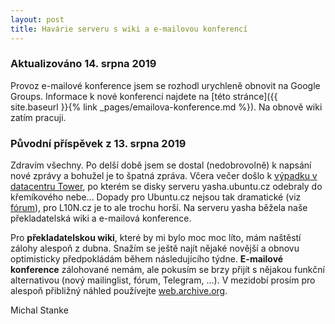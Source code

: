 ```yaml
---
layout: post
title: Havárie serveru s wiki a e-mailovou konferencí
---
```


### Aktualizováno 14. srpna 2019

Provoz e-mailové konference jsem se rozhodl urychleně obnovit na Google Groups. Informace k nové konferenci najdete na [této stránce]({{ site.baseurl }}{% link _pages/emailova-konference.md %}). Na obnově wiki zatím pracuji.

### Původní příspěvek z 13. srpna 2019

Zdravím všechny. Po delší době jsem se dostal (nedobrovolně) k napsání nové zprávy a bohužel je to špatná zpráva. Včera večer došlo k [výpadku v datacentru Tower](https://www.lupa.cz/aktuality/datacentrum-tower-na-zizkove-melo-vypadek-radiokomunikacim-neslo-napajeni/), po kterém se disky serveru yasha.ubuntu.cz odebraly do křemíkového nebe... Dopady pro Ubuntu.cz nejsou tak dramatické (viz [fórum](https://forum.ubuntu.cz/index.php/topic,84555.0.html)), pro L10N.cz je to ale trochu horší. Na serveru yasha běžela naše překladatelská wiki a e-mailová konference.

Pro **překladatelskou wiki**, které by mi bylo moc moc líto, mám naštěstí zálohy alespoň z dubna. Snažím se ještě najít nějaké novější a obnovu optimisticky předpokládám během následujícího týdne. **E-mailové konference** zálohované nemám, ale pokusím se brzy přijít s nějakou funkční alternativou (nový mailinglist, fórum, Telegram, ...). V mezidobí prosím pro alespoň přibližný náhled používejte [web.archive.org](https://web.archive.org/).

Michal Stanke
